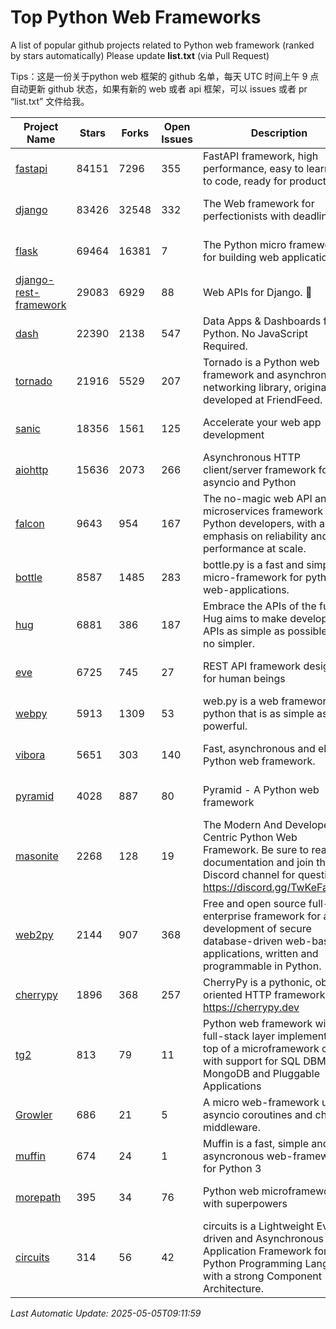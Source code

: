# Top Python Web Frameworks
A list of popular github projects related to Python web framework (ranked by stars automatically)
Please update **list.txt** (via Pull Request)

Tips：这是一份关于python web 框架的 github 名单，每天 UTC 时间上午 9 点自动更新 github 状态，如果有新的 web 或者 api 框架，可以 issues 或者 pr “list.txt” 文件给我。

| Project Name | Stars | Forks | Open Issues | Description | Last Commit |
| ------------ | ----- | ----- | ----------- | ----------- | ----------- |
| [fastapi](https://github.com/fastapi/fastapi) | 84151 | 7296 | 355 | FastAPI framework, high performance, easy to learn, fast to code, ready for production | 2025-05-01 14:43:04 |
| [django](https://github.com/django/django) | 83426 | 32548 | 332 | The Web framework for perfectionists with deadlines. | 2025-05-04 12:53:08 |
| [flask](https://github.com/pallets/flask) | 69464 | 16381 | 7 | The Python micro framework for building web applications. | 2025-03-30 20:17:17 |
| [django-rest-framework](https://github.com/encode/django-rest-framework) | 29083 | 6929 | 88 | Web APIs for Django. 🎸 | 2025-05-01 12:44:34 |
| [dash](https://github.com/plotly/dash) | 22390 | 2138 | 547 | Data Apps & Dashboards for Python. No JavaScript Required. | 2025-05-01 20:32:35 |
| [tornado](https://github.com/tornadoweb/tornado) | 21916 | 5529 | 207 | Tornado is a Python web framework and asynchronous networking library, originally developed at FriendFeed. | 2025-05-01 18:42:30 |
| [sanic](https://github.com/sanic-org/sanic) | 18356 | 1561 | 125 |  Accelerate your web app development  | Build fast. Run fast. | 2025-03-31 21:19:26 |
| [aiohttp](https://github.com/aio-libs/aiohttp) | 15636 | 2073 | 266 | Asynchronous HTTP client/server framework for asyncio and Python | 2025-05-04 12:53:58 |
| [falcon](https://github.com/falconry/falcon) | 9643 | 954 | 167 | The no-magic web API and microservices framework for Python developers, with an emphasis on reliability and performance at scale. | 2025-04-29 13:13:02 |
| [bottle](https://github.com/bottlepy/bottle) | 8587 | 1485 | 283 | bottle.py is a fast and simple micro-framework for python web-applications. | 2025-04-23 08:22:10 |
| [hug](https://github.com/hugapi/hug) | 6881 | 386 | 187 | Embrace the APIs of the future. Hug aims to make developing APIs as simple as possible, but no simpler. | 2023-06-30 13:14:01 |
| [eve](https://github.com/pyeve/eve) | 6725 | 745 | 27 | REST API framework designed for human beings | 2025-02-26 14:00:47 |
| [webpy](https://github.com/webpy/webpy) | 5913 | 1309 | 53 | web.py is a web framework for python that is as simple as it is powerful.  | 2025-02-06 08:37:54 |
| [vibora](https://github.com/vibora-io/vibora) | 5651 | 303 | 140 | Fast, asynchronous and elegant Python web framework. | 2019-02-11 10:54:12 |
| [pyramid](https://github.com/Pylons/pyramid) | 4028 | 887 | 80 | Pyramid - A Python web framework | 2024-12-20 23:21:35 |
| [masonite](https://github.com/MasoniteFramework/masonite) | 2268 | 128 | 19 | The Modern And Developer Centric Python Web Framework. Be sure to read the documentation and join the Discord channel for questions: https://discord.gg/TwKeFahmPZ | 2025-03-20 20:11:49 |
| [web2py](https://github.com/web2py/web2py) | 2144 | 907 | 368 | Free and open source full-stack enterprise framework for agile development of secure database-driven web-based applications, written and programmable in Python. | 2025-04-16 11:17:02 |
| [cherrypy](https://github.com/cherrypy/cherrypy) | 1896 | 368 | 257 | CherryPy is a pythonic, object-oriented HTTP framework.      https://cherrypy.dev | 2025-05-05 00:17:10 |
| [tg2](https://github.com/TurboGears/tg2) | 813 | 79 | 11 | Python web framework with full-stack layer implemented on top of a microframework core with support for SQL DBMS, MongoDB and Pluggable Applications | 2025-02-18 22:52:59 |
| [Growler](https://github.com/pyGrowler/Growler) | 686 | 21 | 5 | A micro web-framework using asyncio coroutines and chained middleware. | 2020-03-08 07:51:41 |
| [muffin](https://github.com/klen/muffin) | 674 | 24 | 1 | Muffin is a fast, simple and asyncronous web-framework for Python 3 | 2024-07-31 16:33:31 |
| [morepath](https://github.com/morepath/morepath) | 395 | 34 | 76 | Python web microframework with superpowers | 2022-05-29 18:09:39 |
| [circuits](https://github.com/circuits/circuits) | 314 | 56 | 42 | circuits is a Lightweight Event driven and Asynchronous Application Framework for the Python Programming Language with a strong Component Architecture. | 2024-04-03 22:38:28 |

*Last Automatic Update: 2025-05-05T09:11:59*